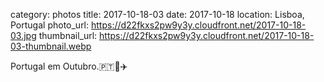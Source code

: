 category: photos 
title: 2017-10-18-03
date: 2017-10-18
location: Lisboa, Portugal
photo_url: https://d22fkxs2pw9y3y.cloudfront.net/2017-10-18-03.jpg
thumbnail_url: https://d22fkxs2pw9y3y.cloudfront.net/2017-10-18-03-thumbnail.webp

Portugal em Outubro.🇵🇹🌊✈️             